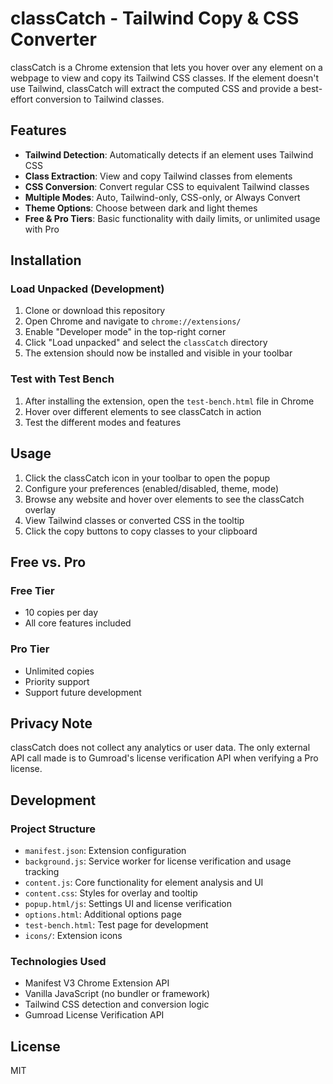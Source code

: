 # classCatch - Tailwind Copy & CSS Converter

classCatch is a Chrome extension that lets you hover over any element on a webpage to view and copy its Tailwind CSS classes. If the element doesn't use Tailwind, classCatch will extract the computed CSS and provide a best-effort conversion to Tailwind classes.

## Features

- **Tailwind Detection**: Automatically detects if an element uses Tailwind CSS
- **Class Extraction**: View and copy Tailwind classes from elements
- **CSS Conversion**: Convert regular CSS to equivalent Tailwind classes
- **Multiple Modes**: Auto, Tailwind-only, CSS-only, or Always Convert
- **Theme Options**: Choose between dark and light themes
- **Free & Pro Tiers**: Basic functionality with daily limits, or unlimited usage with Pro

## Installation

### Load Unpacked (Development)

1. Clone or download this repository
2. Open Chrome and navigate to `chrome://extensions/`
3. Enable "Developer mode" in the top-right corner
4. Click "Load unpacked" and select the `classCatch` directory
5. The extension should now be installed and visible in your toolbar

### Test with Test Bench

1. After installing the extension, open the `test-bench.html` file in Chrome
2. Hover over different elements to see classCatch in action
3. Test the different modes and features

## Usage

1. Click the classCatch icon in your toolbar to open the popup
2. Configure your preferences (enabled/disabled, theme, mode)
3. Browse any website and hover over elements to see the classCatch overlay
4. View Tailwind classes or converted CSS in the tooltip
5. Click the copy buttons to copy classes to your clipboard

## Free vs. Pro

### Free Tier

- 10 copies per day
- All core features included

### Pro Tier

- Unlimited copies
- Priority support
- Support future development

## Privacy Note

classCatch does not collect any analytics or user data. The only external API call made is to Gumroad's license verification API when verifying a Pro license.

## Development

### Project Structure

- `manifest.json`: Extension configuration
- `background.js`: Service worker for license verification and usage tracking
- `content.js`: Core functionality for element analysis and UI
- `content.css`: Styles for overlay and tooltip
- `popup.html/js`: Settings UI and license verification
- `options.html`: Additional options page
- `test-bench.html`: Test page for development
- `icons/`: Extension icons

### Technologies Used

- Manifest V3 Chrome Extension API
- Vanilla JavaScript (no bundler or framework)
- Tailwind CSS detection and conversion logic
- Gumroad License Verification API

## License

MIT